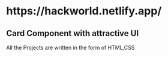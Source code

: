 <h1>https://hackworld.netlify.app/</h1>
<h2>Card Component with attractive UI</h2>
<p>All the Projects are written in the form of HTML,CSS</p>
